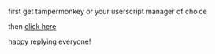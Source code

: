 first get tampermonkey or your userscript manager of choice

then [click here](https://raw.githubusercontent.com/YOUR_USERNAME/REPO_NAME/main/replyguy-signature.user.js)

happy replying everyone!
